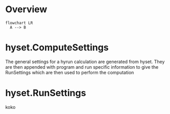 
# Overview

```mermaid
flowchart LR
  A --> B
```

# hyset.ComputeSettings

The general settings for a hyrun calculation are generated from hyset.
They are then appended with program and run specific information to give the
RunSettings which are then used to perform the computation

# hyset.RunSettings

koko

